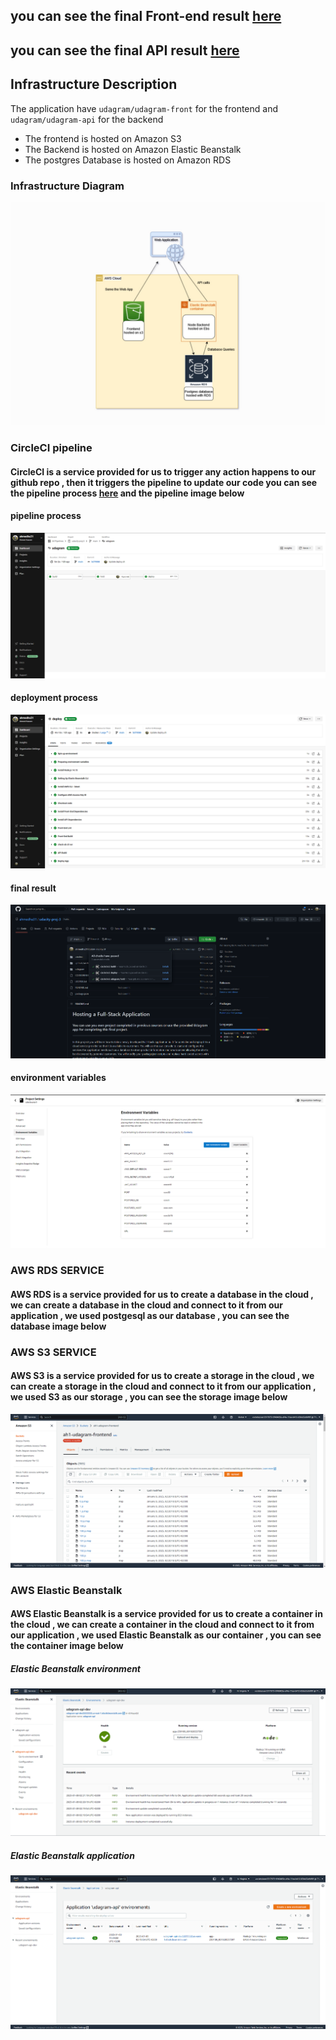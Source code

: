 ## you can see the final Front-end result [here](http://ah1-udagram-frontend.s3-website-us-east-1.amazonaws.com)

## you can see the final API result [here](http://udagram-api-dev22222222.us-east-1.elasticbeanstalk.com/)


## Infrastructure Description

The application have `udagram/udagram-front` for the frontend and `udagram/udagram-api` for the backend

- The frontend is hosted on Amazon S3
- The Backend is hosted on Amazon Elastic Beanstalk
- The postgres Database is hosted on Amazon RDS

### Infrastructure Diagram

![screenshots](/docs/screens/udagram.jpg)


### CircleCI pipeline

#### CircleCI is a service provided for us to trigger any action happens to our github repo , then it triggers the pipeline to update our code you can see the pipeline process [here](/docs/pipline.md) and the pipeline image below

#### pipeline process

![screenshots](/docs/screens/circleci_1.png)

#### deployment process

![screenshots](/docs/screens/circleci_3.png)

#### final result

![screenshots](/docs/screens/circleci_2.png)

#### environment variables

![screenshots](/docs/screens/ENV.png)

### AWS RDS SERVICE  

#### AWS RDS is a service provided for us to create a database in the cloud , we can create a database in the cloud and connect to it from our application , we used postgesql as our database , you can see  the database image below  

### AWS S3 SERVICE

#### AWS S3 is a service provided for us to create a storage in the cloud , we can create a storage in the cloud and connect to it from our application , we used S3 as our storage , you can see  the storage image below

![screenshots](/docs/screens/S3.png)

### AWS Elastic Beanstalk

#### AWS Elastic Beanstalk is a service provided for us to create a container in the cloud , we can create a container in the cloud and connect to it from our application , we used Elastic Beanstalk as our container , you can see  the container image below

##### Elastic Beanstalk environment

![screenshots](/docs/screens/EB_1.png)

##### Elastic Beanstalk application

![screenshots](/docs/screens/EB_2.png)
